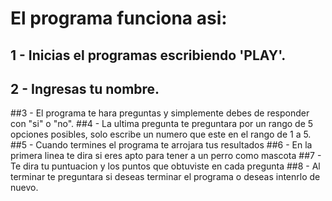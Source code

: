 # El programa funciona asi:
## 1 - Inicias el programas escribiendo 'PLAY'.
## 2 - Ingresas tu nombre.
##3 - El programa te hara preguntas y simplemente debes de responder con "si" o "no".
##4 - La ultima pregunta te preguntara por un rango de 5 opciones posibles, solo escribe un numero que este en el rango de 1 a 5.
##5 - Cuando termines el programa te arrojara tus resultados
##6 - En la primera linea te dira si eres apto para tener a un perro como mascota 
##7 - Te dira tu puntuacion y los puntos que obtuviste en cada pregunta
##8 - Al terminar te preguntara si deseas terminar el programa o deseas intenrlo de nuevo. 

